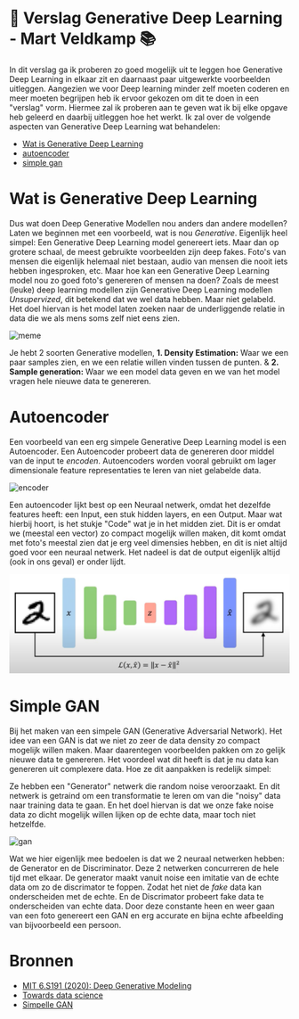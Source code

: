 # 🧠 Verslag Generative Deep Learning - Mart Veldkamp 📚

In dit verslag ga ik proberen zo goed mogelijk uit te leggen hoe Generative Deep Learning in elkaar zit en daarnaast paar uitgewerkte voorbeelden uitleggen. Aangezien we voor Deep learning minder zelf moeten coderen en meer moeten begrijpen heb ik ervoor gekozen om dit te doen in een "verslag" vorm. Hiermee zal ik proberen aan te geven wat ik bij elke opgave heb geleerd en daarbij uitleggen hoe het werkt. Ik zal over de volgende aspecten van Generative Deep Learning wat behandelen:

- [Wat is Generative Deep Learning](#1)
- [autoencoder](#2)
- [simple gan](#3)

# Wat is Generative Deep Learning <a class='anchor' id='1'></a>
Dus wat doen Deep Generative Modellen nou anders dan andere modellen? Laten we beginnen met een voorbeeld, wat is nou *Generative*. Eigenlijk heel simpel: Een Generative Deep Learning model genereert iets. Maar dan op grotere schaal, de meest gebruikte voorbeelden zijn deep fakes. Foto's van mensen die eigenlijk helemaal niet bestaan, audio van mensen die nooit iets hebben ingesproken, etc. Maar hoe kan een Generative Deep Learning model nou zo goed foto's genereren of mensen na doen? Zoals de meest (leuke) deep learning modellen zijn Generative Deep Learning modellen *Unsupervized*, dit betekend dat we wel data hebben. Maar niet gelabeld. Het doel hiervan is het model laten zoeken naar de underliggende relatie in data die we als mens soms zelf niet eens zien.

![meme](https://img.devrant.com/devrant/rant/r_1460564_RNZpM.jpg)
 
Je hebt 2 soorten Generative modellen, **1. Density Estimation:** Waar we een paar samples zien, en we een relatie willen vinden tussen de punten. & **2. Sample generation:** Waar we een model data geven en we van het model vragen hele nieuwe data te genereren.

# Autoencoder <a class='anchor' id='2'></a>
Een voorbeeld van een erg simpele Generative Deep Learning model is een Autoencoder. Een Autoencoder probeert data de genereren door middel van de input te *encoden*. Autoencoders worden vooral gebruikt om lager dimensionale feature representaties te leren van niet gelabelde data.

![encoder](https://miro.medium.com/max/875/1*44eDEuZBEsmG_TCAKRI3Kw@2x.png)

Een autoencoder lijkt best op een Neuraal netwerk, omdat het dezelfde features heeft: een Input, een stuk hidden layers, en een Output. Maar wat hierbij hoort, is het stukje "Code" wat je in het midden ziet. Dit is er omdat we (meestal een vector) zo compact mogelijk willen maken, dit komt omdat met foto's meestal zien dat je erg veel dimensies hebben, en dit is niet altijd goed voor een neuraal netwerk. Het nadeel is dat de output eigenlijk altijd (ook in ons geval) er onder lijdt.

![image.png](mnist.png)

# Simple GAN <a class='anchor' id='3'></a>
Bij het maken van een simpele GAN (Generative Adversarial Network). Het idee van een GAN is dat we niet zo zeer de data density zo compact mogelijk willen maken. Maar daarentegen voorbeelden pakken om zo gelijk nieuwe data te genereren. Het voordeel wat dit heeft is dat je nu data kan genereren uit complexere data. Hoe ze dit aanpakken is redelijk simpel:

Ze hebben een "Generator" netwerk die random noise veroorzaakt. En dit netwerk is getraind om een transformatie te leren om van die "noisy" data naar training data te gaan. En het doel hiervan is dat we onze fake noise data zo dicht mogelijk willen lijken op de echte data, maar toch niet hetzelfde.

![gan](https://wiki.pathmind.com/images/wiki/GANs.png)

Wat we hier eigenlijk mee bedoelen is dat we 2 neuraal netwerken hebben: de Generator en de Discriminator. Deze 2 netwerken concurreren de hele tijd met elkaar. De generator maakt vanuit noise een imitatie van de echte data om zo de discrimator te foppen. Zodat het niet de *fake* data kan onderscheiden met de echte. En de Discrimator probeert fake data te onderscheiden van echte data. Door deze constante heen en weer gaan van een foto genereert een GAN en erg accurate en bijna echte afbeelding van bijvoorbeeld een persoon.

# Bronnen
- [MIT 6.S191 (2020): Deep Generative Modeling](https://www.youtube.com/watch?v=rZufA635dq4)
- [Towards data science](https://towardsdatascience.com/applied-deep-learning-part-3-autoencoders-1c083af4d798)
- [Simpelle GAN](https://wiki.pathmind.com/generative-adversarial-network-gan)